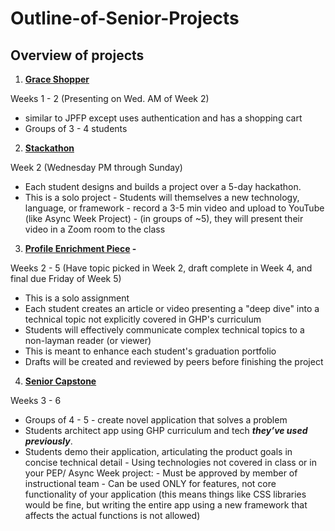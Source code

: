 # Outline-of-Senior-Projects
## Overview of projects

1. **[Grace Shopper](https://github.com/FullstackAcademy/2022-PILOT-program-guide-web-core/tree/main/04-sr-phase/02-grace-shopper)** 

Weeks 1 - 2 (Presenting on Wed. AM of Week 2)

   - similar to JPFP except uses authentication and has a shopping cart
   - Groups of 3 - 4 students
    
2. **[Stackathon](https://github.com/FullstackAcademy/2022-PILOT-program-guide-web-core/tree/main/04-sr-phase/03-stackathon)** 

Week 2 (Wednesday PM through Sunday)

- Each student designs and builds a project over a 5-day hackathon. 
- This is a solo project
        - Students will themselves a new technology, language, or framework
        - record a 3-5 min video and upload to YouTube (like Async Week Project)
        - (in groups of ~5), they will present their video in a Zoom room to the class
        
3. **[Profile Enrichment Piece](https://github.com/FullstackAcademy/2022-PILOT-program-guide-web-core/blob/main/04-sr-phase/07-portfolio-enrichment-piece/01-lesson-plan.md) -** 

Weeks 2 - 5 (Have topic picked in Week 2, draft complete in Week 4, and final due Friday of Week 5)

   - This is a solo assignment 
   - Each student creates an article or video presenting a "deep dive" into a technical topic not explicitly covered in GHP's curriculum
   - Students will effectively communicate complex technical topics to a non-layman reader (or viewer)
   - This is meant to enhance each student's graduation portfolio
   - Drafts will be created and reviewed by peers before finishing the project

4. **[Senior Capstone](https://github.com/FullstackAcademy/2022-PILOT-program-guide-web-core/blob/main/04-sr-phase/04-capstone/01-Lesson-Plan.md)** 

Weeks 3 - 6

   - Groups of 4 - 5 - create novel application that solves a problem
   - Students architect app using GHP curriculum and tech ***they’ve used previously***.
   - Students demo their application, articulating the product goals in concise technical detail
            - Using technologies not covered in class or in your PEP/ Async Week project:
            - Must be approved by member of instructional team
            - Can be used ONLY for features, not core functionality of your application (this means things like CSS libraries would be fine, but writing the entire app using a new framework that affects the actual functions is not allowed)
